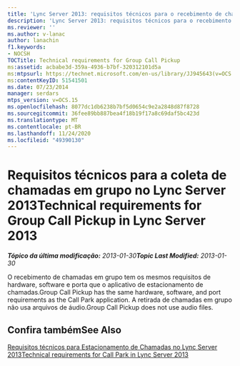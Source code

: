 ```yaml
---
title: 'Lync Server 2013: requisitos técnicos para o recebimento de chamadas em grupo'
description: 'Lync Server 2013: requisitos técnicos para o recebimento de chamadas em grupo.'
ms.reviewer: ''
ms.author: v-lanac
author: lanachin
f1.keywords:
- NOCSH
TOCTitle: Technical requirements for Group Call Pickup
ms:assetid: acbabe3d-359a-4936-b7bf-320312101d5a
ms:mtpsurl: https://technet.microsoft.com/en-us/library/JJ945643(v=OCS.15)
ms:contentKeyID: 51541501
ms.date: 07/23/2014
manager: serdars
mtps_version: v=OCS.15
ms.openlocfilehash: 8077dc1db6238b7bf5d0654c9e2a2848d87f8728
ms.sourcegitcommit: 36fee89bb887bea4f18b19f17a8c69daf5bc423d
ms.translationtype: MT
ms.contentlocale: pt-BR
ms.lasthandoff: 11/24/2020
ms.locfileid: "49390130"
---
```

# <a name="technical-requirements-for-group-call-pickup-in-lync-server-2013"></a><span data-ttu-id="5e92f-103">Requisitos técnicos para a coleta de chamadas em grupo no Lync Server 2013</span><span class="sxs-lookup"><span data-stu-id="5e92f-103">Technical requirements for Group Call Pickup in Lync Server 2013</span></span>

<div data-xmlns="http://www.w3.org/1999/xhtml">

<div class="topic" data-xmlns="http://www.w3.org/1999/xhtml" data-msxsl="urn:schemas-microsoft-com:xslt" data-cs="https://msdn.microsoft.com/">

<div data-asp="https://msdn2.microsoft.com/asp">



</div>

<div id="mainSection">

<div id="mainBody"><span data-ttu-id="5e92f-104">

<span> </span></span><span class="sxs-lookup"><span data-stu-id="5e92f-104">

<span> </span></span></span>

<span data-ttu-id="5e92f-105">_**Tópico da última modificação:** 2013-01-30_</span><span class="sxs-lookup"><span data-stu-id="5e92f-105">_**Topic Last Modified:** 2013-01-30_</span></span>

<span data-ttu-id="5e92f-106">O recebimento de chamadas em grupo tem os mesmos requisitos de hardware, software e porta que o aplicativo de estacionamento de chamadas.</span><span class="sxs-lookup"><span data-stu-id="5e92f-106">Group Call Pickup has the same hardware, software, and port requirements as the Call Park application.</span></span> <span data-ttu-id="5e92f-107">A retirada de chamadas em grupo não usa arquivos de áudio.</span><span class="sxs-lookup"><span data-stu-id="5e92f-107">Group Call Pickup does not use audio files.</span></span>

<div>

## <a name="see-also"></a><span data-ttu-id="5e92f-108">Confira também</span><span class="sxs-lookup"><span data-stu-id="5e92f-108">See Also</span></span>


[<span data-ttu-id="5e92f-109">Requisitos técnicos para Estacionamento de Chamadas no Lync Server 2013</span><span class="sxs-lookup"><span data-stu-id="5e92f-109">Technical requirements for Call Park in Lync Server 2013</span></span>](lync-server-2013-technical-requirements-for-call-park.md)  
  

<span data-ttu-id="5e92f-110"></div>

</div>

<span> </span>

</div>

</div>

</span><span class="sxs-lookup"><span data-stu-id="5e92f-110"></div>

</div>

<span> </span>

</div>

</div>

</span></span></div>

